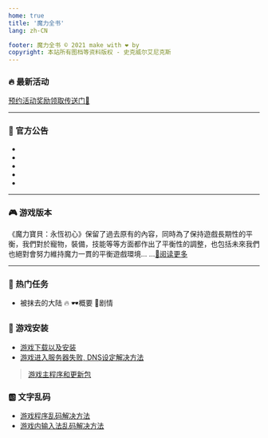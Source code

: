 ```yaml
---
home: true
title: '魔力全书'
lang: zh-CN

footer: 魔力全书 © 2021 make with ❤️ by
copyright: 本站所有图档等资料版权 - 史克威尔艾尼克斯
---
```



<Head />

<Valine />

### :fire: 最新活动

[预约活动奖励领取传送门🚪](https://cg.originmood.com/events/pre-reg.html)

-------------------------------


### 📢 官方公告 

- <Post date="2021/5/10 20:00" title="此此致親愛的法蘭城勇者，📣明天就是開機日，我們早上11點法蘭城見啦！🤗讓我們做好開機前的準備。" url="/announces/20210510" is-new />

- <Post date="2021/5/8 17:58" title="此致親愛的法蘭城勇者，距離遊戲開機還有3天時間，我們很快就要在法蘭城再見面了！🤗今天小編為大家整理了一些近日來勇者們比較關注的問題，" url="/announces/20210508" />
- <Post date="2021/5/6 18:08" title="此致親愛的法蘭城勇者，💞開服將至，我們特整理了更為詳細的上線版本內容。📜除之前預告過的更新外，現在為大家呈上更多內容資訊：" url="/announces/20210506" />
- <Post date="2021/5/1 15:11" title="此致親愛的法蘭城勇者，關於一直以來都有勇者提出的PVP耐久度問題，於遊戲正式上線後，全伺服器的競技場內進行的勇者對戰都將不會損耗任何的裝備耐久。" url="/announces/20210501" />
- <Post date="2021/4/30 14:45" title="【公測开服时间公告】經過刪檔封測、勇者的建議與討論，我們與製作組經過商討及調整後，確定將在2021年5月11日（週二 11:00 am）正式開機上線。" url="/announces/20210430"/>

-------------------------------

### 🎮 游戏版本

《魔力寶貝：永恆初心》保留了過去原有的內容，同時為了保持遊戲長期性的平衡，我們對於寵物，裝備，技能等等方面都作出了平衡性的調整，也包括未來我們也絕對會努力維持魔力一貫的平衡遊戲環境... ...[🔖阅读更多](/version)

-------------------------------

### 📜 热门任务

- 被抹去的大陆 🔥
<Popup url="/tasks/1">🕶️概要</Popup> 
<Popup url="/tasks/1_details">🥽剧情</Popup>


### :book: 游戏安装

- [游戏下载以及安装](guides/install)
- [游戏进入服务器失败, DNS设定解决方法](guides/dns)

> [游戏主程序和更新包](https://cg.originmood.com/download.html)

### :ab: 文字乱码

- [游戏程序乱码解决方法](guides/locale)
- [游戏内输入法乱码解决方法](guides/input)
